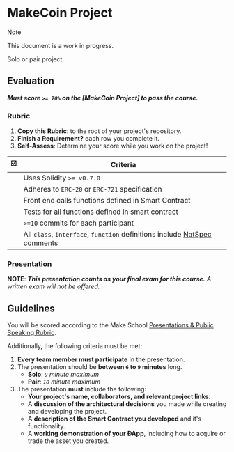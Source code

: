 # MakeCoin Project

> [!NOTE]
> This document is a work in progress.

Solo or pair project.

## Evaluation

 _**Must score `>= 70%` on the [MakeCoin Project] to pass the course.**_

### Rubric

1. **Copy this Rubric**: to the root of your project's repository.
2. **Finish a Requirement?** each row you complete it.
3. **Self-Assess**: Determine your score while you work on the project!

|   ☑️   | Criteria                                                                  |
| :---: | --------------------------------------------------------------------------- |
|       | Uses Solidity `>= v0.7.0`                                                   |
|       | Adheres to `ERC-20` or `ERC-721` specification                              |
|       | Front end calls functions defined in Smart Contract                         |
|       | Tests for all functions defined in smart contract                           |
|       | `>=10` commits for each participant                                         |
|       | All `class`, `interface`, `function` definitions include [NatSpec] comments |

### Presentation

**NOTE**: _**This presentation counts as your final exam for this course.** A written exam will not be offered._

## Guidelines

You will be scored according to the Make School [Presentations & Public Speaking Rubric](https://make.sc/presentation-rubric).

Additionally, the following criteria must be met:

1. **Every team member must participate** in the presentation.
2. The presentation should be **between `6` to `9` minutes** long.
    - **Solo**: *`9` minute maximum*
    - **Pair**: *`10` minute maximum*
3. The presentation **must** include the following:
    - **Your project's name, collaborators, and relevant project links**.
    - A **discussion of the architectural decisions** you made while creating and developing the project.
    - A **description of the Smart Contract you developed** and it's functionality.
    - A **working demonstration of your ÐApp**, including how to acquire or trade the asset you created.



[NatSpec]: https://solidity.readthedocs.io/en/v0.5.9/natspec-format.html
